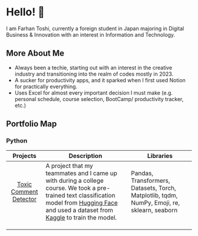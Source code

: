 # Hello! 👋

I am Farhan Toshi, currently a foreign student in Japan majoring in Digital Business & Innovation with an interest in Information and Technology.

## More About Me
- Always been a techie, starting out with an interest in the creative industry and transitioning into the realm of codes mostly in 2023.
- A sucker for productivity apps, and it sparked when I first used Notion for practically everything.
- Uses Excel for almost every important decision I must make (e.g. personal schedule, course selection, BootCamp/ productivity tracker, etc.)

## Portfolio Map
### Python
| Projects | Description | Libraries |
| :------: | ----------- | --------- |
| [Toxic Comment Detector](https://github.com/farhantoshi/toxic_comment_group2) | A project that my teammates and I came up with during a college course. We took a pre-trained text classification model from [Hugging Face]([https://huggingface.co/](https://huggingface.co/martin-ha/toxic-comment-model)) and used a dataset from [Kaggle](https://www.kaggle.com/datasets/reihanenamdari/youtube-toxicity-data) to train the model. | Pandas, Transformers, Datasets, Torch, Matplotlib, tqdm, NumPy, Emoji, re, sklearn, seaborn |
|   |   |
|   |   |
|   |   |
